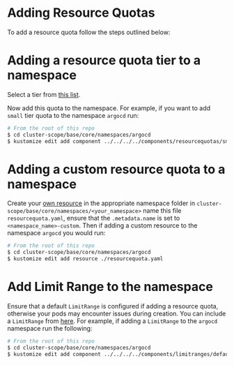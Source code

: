 # Adding Resource Quotas

To add a resource quota follow the steps outlined below:

# Adding a resource quota tier to a namespace

Select a tier from [this list][quotas].

Now add this quota to the namespace. For example, if you want to add `small` tier quota to the namespace `argocd` run:

```bash
# From the root of this repo
$ cd cluster-scope/base/core/namespaces/argocd
$ kustomize edit add component ../../../../components/resourcequotas/small
```

# Adding a custom resource quota to a namespace

Create your [own resource][quotas_doc] in the appropriate namespace folder in `cluster-scope/base/core/namespaces/<your_namespace>` name this file `resourcequota.yaml`, ensure that the `.metadata.name` is set to `<namespace_name>-custom`. Then if adding a custom resource to the namespace `argocd` you would run:

```bash
# From the root of this repo
$ cd cluster-scope/base/core/namespaces/argocd
$ kustomize edit add resource ./resourcequota.yaml
```

# Add Limit Range to the namespace

Ensure that a default `LimitRange` is configured if adding a resource quota, otherwise your pods may encounter issues during creation. You can include a `LimitRange` from [here][limit-range]. For example, if adding a `LimitRange` to the `argocd` namespace run the following:

```bash
# From the root of this repo
$ cd cluster-scope/base/core/namespaces/argocd
$ kustomize edit add component ../../../../components/limitranges/default
```

[quotas]:https://github.com/operate-first/apps/tree/master/cluster-scope/components/resourcequotas
[quotas_doc]:https://kubernetes.io/docs/tasks/administer-cluster/manage-resources/quota-memory-cpu-namespace/
[limit-range]:https://github.com/operate-first/apps/tree/master/cluster-scope/components/limitranges

